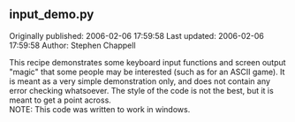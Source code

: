 ## input_demo.py

Originally published: 2006-02-06 17:59:58
Last updated: 2006-02-06 17:59:58
Author: Stephen Chappell

This recipe demonstrates some keyboard input functions and screen output "magic" that some people may be interested (such as for an ASCII game). It is meant as a very simple demonstration only, and does not contain any error checking whatsoever. The style of the code is not the best, but it is meant to get a point across.<br>NOTE: This code was written to work in windows.